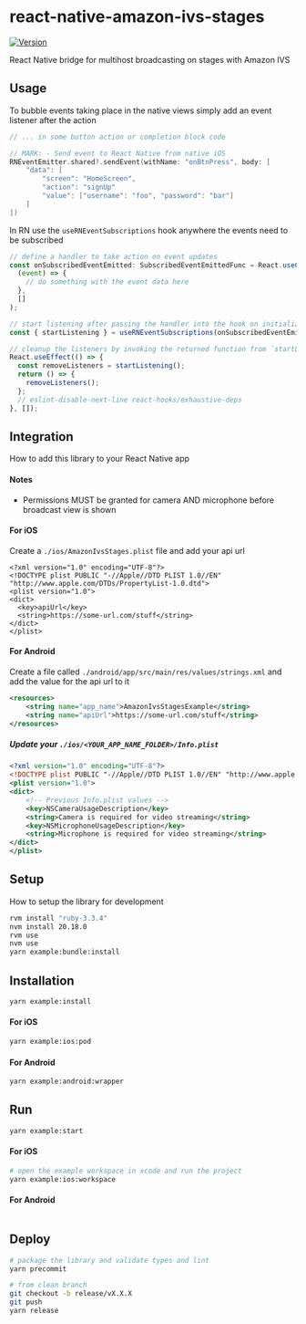 # react-native-amazon-ivs-stages

[![Version](https://img.shields.io/badge/version-0.0.2-blue.svg)](https://github.com/ThryvLabs/CommandCenterMobile/releases)

React Native bridge for multihost broadcasting on stages with Amazon IVS

## Usage

To bubble events taking place in the native views simply add an event listener after the action

```swift
// ... in some button action or completion block code

// MARK: - Send event to React Native from native iOS
RNEventEmitter.shared?.sendEvent(withName: "onBtnPress", body: [
    "data": [
        "screen": "HomeScreen",
        "action": "signUp"
        "value": ["username": "foo", "password": "bar"]
    ]
])
```

In RN use the `useRNEventSubscriptions` hook anywhere the events need to be subscribed

```ts
// define a handler to take action on event updates
const onSubscribedEventEmitted: SubscribedEventEmittedFunc = React.useCallback(
  (event) => {
    // do something with the event data here
  },
  []
);

// start listening after passing the handler into the hook on initialization
const { startListening } = useRNEventSubscriptions(onSubscribedEventEmitted);

// cleanup the listeners by invoking the returned function from `startListening`
React.useEffect(() => {
  const removeListeners = startListening();
  return () => {
    removeListeners();
  };
  // eslint-disable-next-line react-hooks/exhaustive-deps
}, []);
```

## Integration

How to add this library to your React Native app

#### Notes

- Permissions MUST be granted for camera AND microphone before broadcast view is shown

#### For iOS

Create a `./ios/AmazonIvsStages.plist` file and add your api url

```plist
<?xml version="1.0" encoding="UTF-8"?>
<!DOCTYPE plist PUBLIC "-//Apple//DTD PLIST 1.0//EN" "http://www.apple.com/DTDs/PropertyList-1.0.dtd">
<plist version="1.0">
<dict>
  <key>apiUrl</key>
  <string>https://some-url.com/stuff</string>
</dict>
</plist>
```

#### For Android

Create a file called `./android/app/src/main/res/values/strings.xml` and add the value for the api url to it

```xml
<resources>
    <string name="app_name">AmazonIvsStagesExample</string>
    <string name="apiUrl">https://some-url.com/stuff</string>
</resources>
```

##### Update your `./ios/<YOUR_APP_NAME_FOLDER>/Info.plist`

```xml
<?xml version="1.0" encoding="UTF-8"?>
<!DOCTYPE plist PUBLIC "-//Apple//DTD PLIST 1.0//EN" "http://www.apple.com/DTDs/PropertyList-1.0.dtd">
<plist version="1.0">
<dict>
	<!-- Previous Info.plist values -->
	<key>NSCameraUsageDescription</key>
	<string>Camera is required for video streaming</string>
	<key>NSMicrophoneUsageDescription</key>
	<string>Microphone is required for video streaming</string>
</dict>
</plist>
```

## Setup

How to setup the library for development

```sh
rvm install "ruby-3.3.4"
nvm install 20.18.0
rvm use
nvm use
yarn example:bundle:install
```

## Installation

```sh
yarn example:install
```

#### For iOS

```sh
yarn example:ios:pod
```

#### For Android

```sh
yarn example:android:wrapper
```

## Run

```sh
yarn example:start
```

#### For iOS

```sh
# open the example workspace in xcode and run the project
yarn example:ios:workspace
```

#### For Android

```sh

```

## Deploy

```sh
# package the library and validate types and lint
yarn precommit

# from clean branch
git checkout -b release/vX.X.X
git push
yarn release
```
